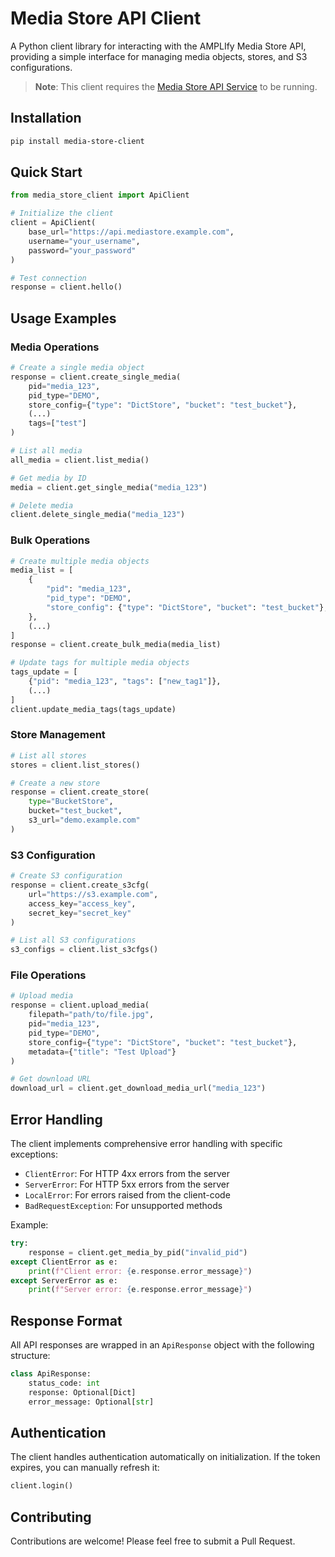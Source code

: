 # Media Store API Client

A Python client library for interacting with the AMPLIfy Media Store API, providing a simple interface for managing media objects, stores, and S3 configurations.

> **Note**: This client requires the [Media Store API Service](https://github.com/WHOIGit/amplify-mediastore.git) to be running.

## Installation

```bash
pip install media-store-client
```

## Quick Start

```python
from media_store_client import ApiClient

# Initialize the client
client = ApiClient(
    base_url="https://api.mediastore.example.com",
    username="your_username",
    password="your_password"
)

# Test connection
response = client.hello()
```

## Usage Examples

### Media Operations

```python
# Create a single media object
response = client.create_single_media(
    pid="media_123",
    pid_type="DEMO",
    store_config={"type": "DictStore", "bucket": "test_bucket"},
    (...)
    tags=["test"]
)

# List all media
all_media = client.list_media()

# Get media by ID
media = client.get_single_media("media_123")

# Delete media
client.delete_single_media("media_123")
```

### Bulk Operations

```python
# Create multiple media objects
media_list = [
    {
        "pid": "media_123",
        "pid_type": "DEMO",
        "store_config": {"type": "DictStore", "bucket": "test_bucket"},
    },
    (...)
]
response = client.create_bulk_media(media_list)

# Update tags for multiple media objects
tags_update = [
    {"pid": "media_123", "tags": ["new_tag1"]},
    (...)
]
client.update_media_tags(tags_update)
```

### Store Management

```python
# List all stores
stores = client.list_stores()

# Create a new store
response = client.create_store(
    type="BucketStore",
    bucket="test_bucket",
    s3_url="demo.example.com"
)
```

### S3 Configuration

```python
# Create S3 configuration
response = client.create_s3cfg(
    url="https://s3.example.com",
    access_key="access_key",
    secret_key="secret_key"
)

# List all S3 configurations
s3_configs = client.list_s3cfgs()
```

### File Operations

```python
# Upload media
response = client.upload_media(
    filepath="path/to/file.jpg",
    pid="media_123",
    pid_type="DEMO",
    store_config={"type": "DictStore", "bucket": "test_bucket"},
    metadata={"title": "Test Upload"}
)

# Get download URL
download_url = client.get_download_media_url("media_123")
```

## Error Handling

The client implements comprehensive error handling with specific exceptions:

- `ClientError`: For HTTP 4xx errors from the server
- `ServerError`: For HTTP 5xx errors from the server
- `LocalError`: For errors raised from the client-code
- `BadRequestException`: For unsupported methods

Example:

```python
try:
    response = client.get_media_by_pid("invalid_pid")
except ClientError as e:
    print(f"Client error: {e.response.error_message}")
except ServerError as e:
    print(f"Server error: {e.response.error_message}")
```

## Response Format

All API responses are wrapped in an `ApiResponse` object with the following structure:

```python
class ApiResponse:
    status_code: int
    response: Optional[Dict]
    error_message: Optional[str]
```

## Authentication

The client handles authentication automatically on initialization. If the token expires, you can manually refresh it:

```python
client.login()
```

## Contributing

Contributions are welcome! Please feel free to submit a Pull Request.
